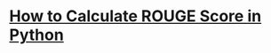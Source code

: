 # [How to Calculate ROUGE Score in Python](https://www.thepythoncode.com/article/calculate-rouge-score-in-python)